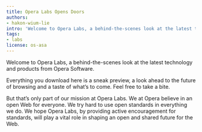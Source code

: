 ```yaml
---
title: Opera Labs Opens Doors
authors:
- hakon-wium-lie
intro: 'Welcome to Opera Labs, a behind-the-scenes look at the latest technology and products from Opera Software.'
tags:
- labs
license: os-asa
---
```


Welcome to Opera Labs, a behind-the-scenes look at the latest technology and products from Opera Software.

Everything you download here is a sneak preview, a look ahead to the future of browsing and a taste of what’s to come. Feel free to take a bite.

But that’s only part of our mission at Opera Labs. We at Opera believe in an open Web for everyone. We try hard to use open standards in everything we do. We hope Opera Labs, by providing active encouragement for standards, will play a vital role in shaping an open and shared future for the Web.
